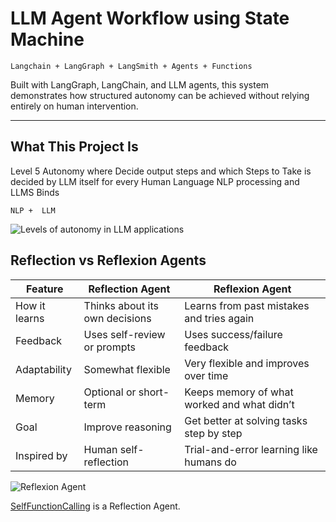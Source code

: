 # LLM Agent Workflow using State Machine
```Langchain + LangGraph + LangSmith + Agents + Functions```

Built with LangGraph, LangChain, and LLM agents, this system demonstrates how structured autonomy can be achieved without relying entirely on human intervention.

---

## What This Project Is

Level 5 Autonomy where Decide output steps and which Steps to Take is decided by LLM itself for every Human Language NLP processing and LLMS Binds

```NLP +  LLM```

![Levels of autonomy in LLM applications](LevelsofAutonomy.png)


## Reflection vs Reflexion Agents

| Feature          | Reflection Agent                             | Reflexion Agent                              |
|------------------|----------------------------------------------|----------------------------------------------|
| How it learns    | Thinks about its own decisions               | Learns from past mistakes and tries again    |
| Feedback         | Uses self-review or prompts                  | Uses success/failure feedback                |
| Adaptability     | Somewhat flexible                            | Very flexible and improves over time         |
| Memory           | Optional or short-term                       | Keeps memory of what worked and what didn’t  |
| Goal             | Improve reasoning                            | Get better at solving tasks step by step     |
| Inspired by      | Human self-reflection                        | Trial-and-error learning like humans do      |


![Reflexion Agent](Reflexion.png)

[SelfFunctionCalling](SelfFunctionCalling) is a Reflection Agent.


